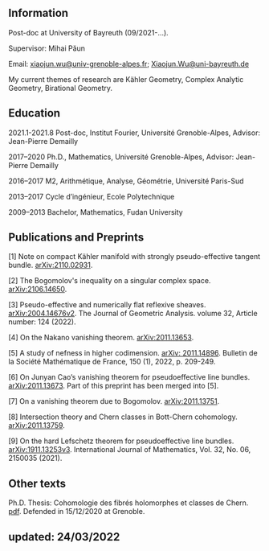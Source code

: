 ## Information

Post-doc at University of Bayreuth (09/2021-...).

Supervisor: Mihai P&#259;un

Email: [xiaojun.wu@univ-grenoble-alpes.fr](mailto:xiaojun.wu@univ-grenoble-alpes.fr);
[Xiaojun.Wu@uni-bayreuth.de](mailto:Xiaojun.Wu@uni-bayreuth.de)

My current themes of research are Kähler Geometry, Complex Analytic Geometry, Birational Geometry.

## Education

2021.1-2021.8 Post-doc, Institut Fourier, Université Grenoble-Alpes, Advisor: Jean-Pierre Demailly

2017–2020 Ph.D., Mathematics, Université Grenoble-Alpes, Advisor: Jean-Pierre Demailly

2016–2017 M2, Arithmétique, Analyse, Géométrie, Université Paris-Sud

2013–2017 Cycle d’ingénieur, Ecole Polytechnique

2009–2013 Bachelor, Mathematics, Fudan University 

## Publications and Preprints
[1] Note on compact Kähler manifold with strongly pseudo-effective tangent bundle. [arXiv:2110.02931](https://arxiv.org/abs/arXiv:2110.02931).

[2] The Bogomolov's inequality on a singular complex space. [arXiv:2106.14650](https://arxiv.org/abs/arXiv:2106.14650).

[3] Pseudo-effective and numerically flat reflexive sheaves. [arXiv:2004.14676v2](https://arxiv.org/abs/2004.14676). The Journal of Geometric Analysis. volume 32, Article number: 124 (2022).
 
[4] On the Nakano vanishing theorem. [arXiv:2011.13653](https://arxiv.org/abs/2011.13653).

[5] A study of nefness in higher codimension. [arXiv: 2011.14896](https://arxiv.org/abs/2011.14896). Bulletin de la Société Mathématique de France,
150 (1), 2022, p. 209-249.

[6] On Junyan Cao’s vanishing theorem for pseudoeffective line bundles. [arXiv:2011.13673](https://arxiv.org/abs/2011.13673). Part of this preprint has been merged into [5].

[7] On a vanishing theorem due to Bogomolov. [arXiv:2011.13751](https://arxiv.org/abs/2011.13751).

[8] Intersection theory and Chern classes in Bott-Chern cohomology. [arXiv:2011.13759](https://arxiv.org/abs/2011.13759).

[9] On the hard Lefschetz theorem for pseudoeffective line bundles. [arXiv:1911.13253v3](https://arxiv.org/abs/1911.13253).  International Journal of Mathematics, Vol. 32, No. 06, 2150035 (2021).


## Other texts

Ph.D. Thesis: Cohomologie des fibrés holomorphes et classes de Chern. [pdf](https://hal.archives-ouvertes.fr/tel-03145126). Defended in 15/12/2020 at Grenoble.


## updated: 24/03/2022
